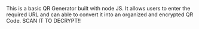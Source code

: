 This is a basic QR Generator built with node JS. It allows users to enter the required URL and can able to convert it into an organized and encrypted QR Code. SCAN IT TO DECRYPT!!
